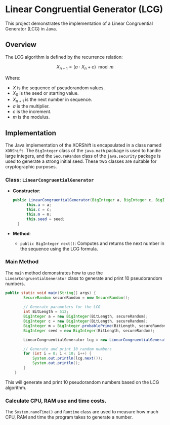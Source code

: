 
# Linear Congruential Generator (LCG)

This project demonstrates the implementation of a Linear Congruential Generator (LCG) in Java.

## Overview

The LCG algorithm is defined by the recurrence relation:

$$
X_{n+1} = (a \cdot X_n + c) \mod m
$$

Where:
- $X$ is the sequence of pseudorandom values.
- $X_0$ is the seed or starting value.
- $X_{n+1}$ is the next number in sequence.
- $a$ is the multiplier.
- $c$ is the increment.
- $m$ is the modulus.

## Implementation

The Java implementation of the XORShift is encapsulated in a class named `XORShift`. The `BigInteger` class of the `java.math` package is used to handle large integers, and the `SecureRandom` class of the `java.security` package is used to generate a strong initial seed. These two classes are suitable for cryptographic purposes.

### Class: `LinearCongruentialGenerator`

- **Constructor**:
  ```java
  public LinearCongruentialGenerator(BigInteger a, BigInteger c, BigInteger m, BigInteger seed) {
        this.a = a;
        this.c = c;
        this.m = m;
        this.seed = seed;
    }
  ```

- **Method**:
  - `public BigInteger next()`: Computes and returns the next number in the sequence using the LCG formula.

### Main Method

The `main` method demonstrates how to use the `LinearCongruentialGenerator` class to generate and print 10 pseudorandom numbers.

```java
public static void main(String[] args) {
        SecureRandom secureRandom = new SecureRandom();
        
        // Generate parameters for the LCG
        int BitLength = 512;
        BigInteger a = new BigInteger(BitLength, secureRandom);
        BigInteger c = new BigInteger(BitLength, secureRandom);
        BigInteger m = BigInteger.probablePrime(BitLength, secureRandom);
        BigInteger seed = new BigInteger(BitLength, secureRandom);

        LinearCongruentialGenerator lcg = new LinearCongruentialGenerator(a, c, m, seed);

        // Generate and print 10 random numbers
        for (int i = 0; i < 10; i++) {
            System.out.println(lcg.next());
            System.out.println();
        }
    }
```

This will generate and print 10 pseudorandom numbers based on the LCG algorithm.

### Calculate CPU, RAM use and time costs.
The `System.nanoTime()` and `Runtime` class are used to measure how much CPU, RAM and time the program takes to generate a number.
